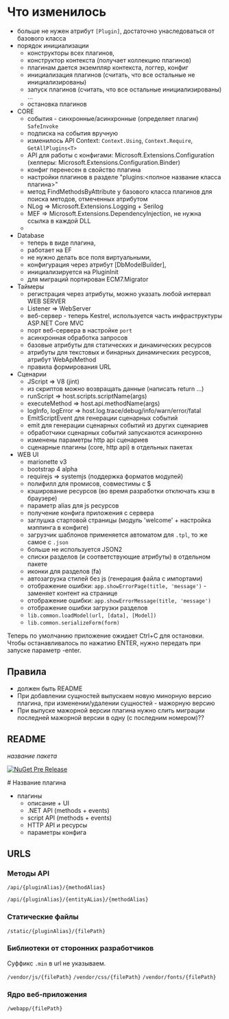 ﻿# Что изменилось

- больше не нужен атрибут `[Plugin]`, достаточно унаследоваться от базового класса
- порядок инициализации
  - конструкторы всех плагинов,
  - конструктор контекста (получает коллекцию плагинов)
  - плагинам дается экземпляр контекста, логгер, конфиг
  - инициализация плагинов (считать, что все остальные не инициализированы)
  - запуск плагинов (считать, что все остальные инициализированы)
    ...
  - остановка плагинов
- CORE
  - события - синхронные/асинхронные (определяет плагин) `SafeInvoke`
  - подписка на события вручную
  - изменилось API Context: `Context.Using`, `Context.Require`, `GetAllPlugins<T>`
  - API для работы с конфигами: Microsoft.Extensions.Configuration (хелперы: Microsoft.Extensions.Configuration.Binder)
  - конфиг перенесен в свойство плагина
  - настройки плагинов в разделе "plugins:<полное название класса плагина>"
  - метод FindMethodsByAttribute у базового класса плагинов для поиска методов, отмеченных атрибутом
  - NLog => Microsoft.Extensions.Logging + Serilog
  - MEF => Microsoft.Extensions.DependencyInjection, не нужна ссылка в каждой DLL
  - 
- Database 
  - теперь в виде плагина, 
  - работает на EF
  - не нужно делать все поля виртуальными, 
  - конфигурация через атрибут [DbModelBuilder], 
  - инициализируется на PluginInit
  - для миграций портирован ECM7.Migrator
- Таймеры
  - регистрация через атрибуты, можно указать любой интервал
WEB SERVER
  - Listener => WebServer
  - веб-сервер - теперь Kestrel, используется часть инфраструктуры ASP.NET Core MVC 
  - порт веб-сервера в настройке `port`
  - асинхронная обработка запросов
  - базовые атрибуты для статических и динамических ресурсов
  - атрибуты для текстовых и бинарных динамических ресурсов, атрибут WebApiMethod
  - правила формирования URL
- Сценарии
  - JScript => V8 (jint)
  - из скриптов можно возвращать данные (написать return ...)
  - runScript => host.scripts.scriptName(args)
  - executeMethod => host.api.methodName(args)
  - logInfo, logError => host.log.trace/debug/info/warn/error/fatal
  - EmitScriptEvent для генерации сценарных событий
  - emit для генерации сценарных событий из других сценариев
  - обработчики сценарных событий запускаются асинхронно
  - изменены параметры http api сценариев
  - сценарные плагины (core, http api) в отдельных пакетах
- WEB UI
  - marionette v3
  - bootstrap 4 alpha
  - requirejs => systemjs (поддержка форматов модулей)
  - полифилл для промисов, совместимы с $
  - кэширование ресурсов (во время разработки отключать кэш в браузере)
  - параметр alias для js ресурсов
  - получение конфига приложения с сервера
  - заглушка стартовой страницы (модуль 'welcome' + настройка мэппинга в конфиге)
  - загрузчик шаблонов применяется автоматом для `.tpl`, то же самое с `.json`
  - больше не используется JSON2
  - списки разделов (и соответствующие атрибуты) в отдельном пакете
  - иконки для разделов (fa)
  - автозагрузка стилей без js (генерация файла с импортами)
  - отображение ошибки: `app.showErrorPage(title, 'message')` - заменяет контент на странице
  - отображение ошибки: `app.showErrorMessage(title, 'message')`
  - отображение ошибки загрузки разделов
  - `lib.common.loadModel(url, [data], [Model])`
  - `lib.common.serializeForm(form)`
  
Теперь по умолчанию приложение ожидает Ctrl+C для остановки. Чтобы останавливалось по нажатию ENTER, нужно передать при запуске параметр -enter.
  
  
## Правила
- должен быть README
- При добавлении сущностей выпускаем новую минорную версию плагина, при изменении/удалении сущностей - мажорную версию
- При выпуске мажорной версии плагина нужно слить миграции последней мажорной версии в одну (с последним номером)??

## README

*название пакета* 

[![NuGet Pre Release](https://img.shields.io/nuget/vpre/ThinkingHome.Plugins.XXX.svg)]()

\# Название плагина

- плагины
  - описание + UI
  - .NET API (methods + events)
  - script API (methods + events)
  - HTTP API и ресурсы
  - параметры конфига
  
## URLS

### Методы API

`/api/{pluginAlias}/{methodAlias}`

`/api/{pluginAlias}/{entityALias}/{methodAlias}`

### Статические файлы

`/static/{pluginAlias}/{filePath}`

### Библиотеки от сторонних разработчиков

Суффикс `.min` в url не указываем.

`/vendor/js/{filePath}`
`/vendor/css/{filePath}`
`/vendor/fonts/{filePath}`

### Ядро веб-приложения

`/webapp/{filePath}`
